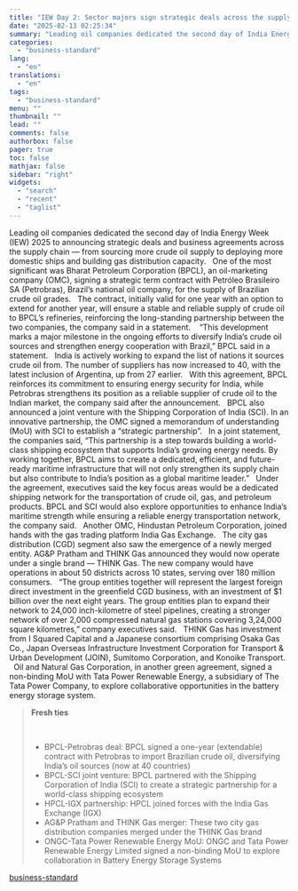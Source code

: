 ```yaml
---
title: "IEW Day 2: Sector majors sign strategic deals across the supply chain"
date: "2025-02-13 02:25:34"
summary: "Leading oil companies dedicated the second day of India Energy Week (IEW) 2025 to announcing strategic deals and business agreements across the supply chain — from sourcing more crude oil supply to deploying more domestic ships and building gas distribution capacity. One of the most significant was Bharat Petroleum Corporation..."
categories:
  - "business-standard"
lang:
  - "en"
translations:
  - "en"
tags:
  - "business-standard"
menu: ""
thumbnail: ""
lead: ""
comments: false
authorbox: false
pager: true
toc: false
mathjax: false
sidebar: "right"
widgets:
  - "search"
  - "recent"
  - "taglist"
---
```


Leading oil companies dedicated the second day of India Energy Week (IEW) 2025 to announcing strategic deals and business agreements across the supply chain — from sourcing more crude oil supply to deploying more domestic ships and building gas distribution capacity.
 
One of the most significant was Bharat Petroleum Corporation (BPCL), an oil-marketing company (OMC), signing a strategic term contract with Petróleo Brasileiro SA (Petrobras), Brazil’s national oil company, for the supply of Brazilian crude oil grades.
 
The contract, initially valid for one year with an option to extend for another year, will ensure a stable and reliable supply of crude oil to BPCL’s refineries, reinforcing the long-standing partnership between the two companies, the company said in a statement. 
 
“This development marks a major milestone in the ongoing efforts to diversify India’s crude oil sources and strengthen energy cooperation with Brazil,” BPCL said in a statement.
 
India is actively working to expand the list of nations it sources crude oil from. The number of suppliers has now increased to 40, with the latest inclusion of Argentina, up from 27 earlier.
 
With this agreement, BPCL reinforces its commitment to ensuring energy security for India, while Petrobras strengthens its position as a reliable supplier of crude oil to the Indian market, the company said after the announcement.
 
BPCL also announced a joint venture with the Shipping Corporation of India (SCI). In an innovative partnership, the OMC signed a memorandum of understanding (MoU) with SCI to establish a “strategic partnership”.
 
In a joint statement, the companies said, “This partnership is a step towards building a world-class shipping ecosystem that supports India’s growing energy needs. By working together, BPCL aims to create a dedicated, efficient, and future-ready maritime infrastructure that will not only strengthen its supply chain but also contribute to India’s position as a global maritime leader.”
 
Under the agreement, executives said the key focus areas would be a dedicated shipping network for the transportation of crude oil, gas, and petroleum products. BPCL and SCI would also explore opportunities to enhance India’s maritime strength while ensuring a reliable energy transportation network, the company said.
 
Another OMC, Hindustan Petroleum Corporation, joined hands with the gas trading platform India Gas Exchange.
 
The city gas distribution (CGD) segment also saw the emergence of a newly merged entity. AG&P Pratham and THINK Gas announced they would now operate under a single brand — THINK Gas. The new company would have operations in about 50 districts across 10 states, serving over 180 million consumers.
 
“The group entities together will represent the largest foreign direct investment in the greenfield CGD business, with an investment of $1 billion over the next eight years. The group entities plan to expand their network to 24,000 inch-kilometre of steel pipelines, creating a stronger network of over 2,000 compressed natural gas stations covering 3,24,000 square kilometres,” company executives said.
 
THINK Gas has investment from I Squared Capital and a Japanese consortium comprising Osaka Gas Co., Japan Overseas Infrastructure Investment Corporation for Transport & Urban Development (JOIN), Sumitomo Corporation, and Konoike Transport.
 
Oil and Natural Gas Corporation, in another green agreement, signed a non-binding MoU with Tata Power Renewable Energy, a subsidiary of The Tata Power Company, to explore collaborative opportunities in the battery energy storage system. 
> **Fresh ties**
> 
>  
> 
> * BPCL-Petrobras deal: BPCL signed a one-year (extendable) contract with Petrobras to import Brazilian crude oil, diversifying India’s oil sources (now at 40 countries)
> * BPCL-SCI joint venture: BPCL partnered with the Shipping Corporation of India (SCI) to create a strategic partnership for a world-class shipping ecosystem
> * HPCL-IGX partnership: HPCL joined forces with the India Gas Exchange (IGX)
> * AG&P Pratham and THINK Gas merger: These two city gas distribution companies merged under the THINK Gas brand
> * ONGC-Tata Power Renewable Energy MoU: ONGC and Tata Power Renewable Energy Limited signed a non-binding MoU to explore collaboration in Battery Energy Storage Systems

[business-standard](https://www.business-standard.com/specials/india-energy-week/iew-day-2-sector-majors-sign-strategic-deals-across-the-supply-chain-125021201531_1.html)
